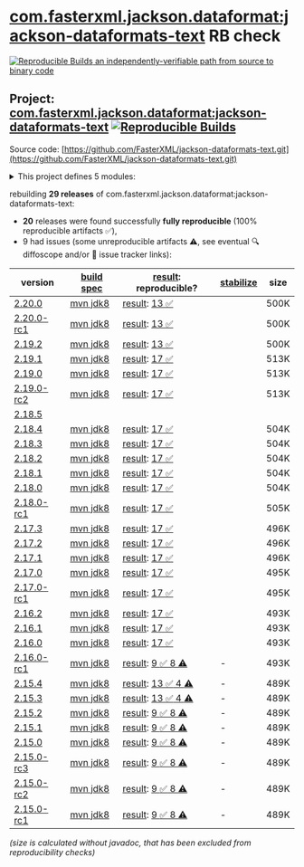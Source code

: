 [com.fasterxml.jackson.dataformat:jackson-dataformats-text](https://central.sonatype.com/artifact/com.fasterxml.jackson.dataformat/jackson-dataformats-text/versions) RB check
=======

[![Reproducible Builds](https://reproducible-builds.org/images/logos/rb.svg) an independently-verifiable path from source to binary code](https://reproducible-builds.org/)

## Project: [com.fasterxml.jackson.dataformat:jackson-dataformats-text](https://central.sonatype.com/artifact/com.fasterxml.jackson.dataformat/jackson-dataformats-text/versions) [![Reproducible Builds](https://img.shields.io/endpoint?url=https://raw.githubusercontent.com/jvm-repo-rebuild/reproducible-central/master/content/com/fasterxml/jackson/dataformat/jackson-dataformats-text/badge.json)](https://github.com/jvm-repo-rebuild/reproducible-central/blob/master/content/com/fasterxml/jackson/dataformat/jackson-dataformats-text/README.md)

Source code: [https://github.com/FasterXML/jackson-dataformats-text.git](https://github.com/FasterXML/jackson-dataformats-text.git)

<details><summary>This project defines 5 modules:</summary>

* [com.fasterxml.jackson.dataformat:jackson-dataformat-csv](https://central.sonatype.com/artifact/com.fasterxml.jackson.dataformat/jackson-dataformat-csv/overview)
* [com.fasterxml.jackson.dataformat:jackson-dataformat-properties](https://central.sonatype.com/artifact/com.fasterxml.jackson.dataformat/jackson-dataformat-properties/overview)
* [com.fasterxml.jackson.dataformat:jackson-dataformat-toml](https://central.sonatype.com/artifact/com.fasterxml.jackson.dataformat/jackson-dataformat-toml/overview)
* [com.fasterxml.jackson.dataformat:jackson-dataformat-yaml](https://central.sonatype.com/artifact/com.fasterxml.jackson.dataformat/jackson-dataformat-yaml/overview)
* [com.fasterxml.jackson.dataformat:jackson-dataformats-text](https://central.sonatype.com/artifact/com.fasterxml.jackson.dataformat/jackson-dataformats-text/overview)
</details>

rebuilding **29 releases** of com.fasterxml.jackson.dataformat:jackson-dataformats-text:
- **20** releases were found successfully **fully reproducible** (100% reproducible artifacts :white_check_mark:),
- 9 had issues (some unreproducible artifacts :warning:, see eventual :mag: diffoscope and/or :memo: issue tracker links):

| version | [build spec](/BUILDSPEC.md) | [result](https://reproducible-builds.org/docs/jvm/): reproducible? | [stabilize](https://github.com/google/oss-rebuild/blob/main/cmd/stabilize/README.md) | size |
| -- | --------- | ------ | ------ | -- |
| [2.20.0](https://central.sonatype.com/artifact/com.fasterxml.jackson.dataformat/jackson-dataformats-text/2.20.0/pom) | [mvn jdk8](jackson-dataformats-text-2.20.0.buildspec) | [result](jackson-dataformats-text-2.20.0.buildinfo): [13 :white_check_mark: ](jackson-dataformats-text-2.20.0.buildcompare) | | 500K |
| [2.20.0-rc1](https://central.sonatype.com/artifact/com.fasterxml.jackson.dataformat/jackson-dataformats-text/2.20.0-rc1/pom) | [mvn jdk8](jackson-dataformats-text-2.20.0-rc1.buildspec) | [result](jackson-dataformats-text-2.20.0-rc1.buildinfo): [13 :white_check_mark: ](jackson-dataformats-text-2.20.0-rc1.buildcompare) | | 500K |
| [2.19.2](https://central.sonatype.com/artifact/com.fasterxml.jackson.dataformat/jackson-dataformats-text/2.19.2/pom) | [mvn jdk8](jackson-dataformats-text-2.19.2.buildspec) | [result](jackson-dataformats-text-2.19.2.buildinfo): [13 :white_check_mark: ](jackson-dataformats-text-2.19.2.buildcompare) | | 500K |
| [2.19.1](https://central.sonatype.com/artifact/com.fasterxml.jackson.dataformat/jackson-dataformats-text/2.19.1/pom) | [mvn jdk8](jackson-dataformats-text-2.19.1.buildspec) | [result](jackson-dataformats-text-2.19.1.buildinfo): [17 :white_check_mark: ](jackson-dataformats-text-2.19.1.buildcompare) | | 513K |
| [2.19.0](https://central.sonatype.com/artifact/com.fasterxml.jackson.dataformat/jackson-dataformats-text/2.19.0/pom) | [mvn jdk8](jackson-dataformats-text-2.19.0.buildspec) | [result](jackson-dataformats-text-2.19.0.buildinfo): [17 :white_check_mark: ](jackson-dataformats-text-2.19.0.buildcompare) | | 513K |
| [2.19.0-rc2](https://central.sonatype.com/artifact/com.fasterxml.jackson.dataformat/jackson-dataformats-text/2.19.0-rc2/pom) | [mvn jdk8](jackson-dataformats-text-2.19.0-rc2.buildspec) | [result](jackson-dataformats-text-2.19.0-rc2.buildinfo): [17 :white_check_mark: ](jackson-dataformats-text-2.19.0-rc2.buildcompare) | | 513K |
| [2.18.5](https://central.sonatype.com/artifact/com.fasterxml.jackson.dataformat/jackson-dataformats-text/2.18.5/pom) | | | |
| [2.18.4](https://central.sonatype.com/artifact/com.fasterxml.jackson.dataformat/jackson-dataformats-text/2.18.4/pom) | [mvn jdk8](jackson-dataformats-text-2.18.4.buildspec) | [result](jackson-dataformats-text-2.18.4.buildinfo): [17 :white_check_mark: ](jackson-dataformats-text-2.18.4.buildcompare) | | 504K |
| [2.18.3](https://central.sonatype.com/artifact/com.fasterxml.jackson.dataformat/jackson-dataformats-text/2.18.3/pom) | [mvn jdk8](jackson-dataformats-text-2.18.3.buildspec) | [result](jackson-dataformats-text-2.18.3.buildinfo): [17 :white_check_mark: ](jackson-dataformats-text-2.18.3.buildcompare) | | 504K |
| [2.18.2](https://central.sonatype.com/artifact/com.fasterxml.jackson.dataformat/jackson-dataformats-text/2.18.2/pom) | [mvn jdk8](jackson-dataformats-text-2.18.2.buildspec) | [result](jackson-dataformats-text-2.18.2.buildinfo): [17 :white_check_mark: ](jackson-dataformats-text-2.18.2.buildcompare) | | 504K |
| [2.18.1](https://central.sonatype.com/artifact/com.fasterxml.jackson.dataformat/jackson-dataformats-text/2.18.1/pom) | [mvn jdk8](jackson-dataformats-text-2.18.1.buildspec) | [result](jackson-dataformats-text-2.18.1.buildinfo): [17 :white_check_mark: ](jackson-dataformats-text-2.18.1.buildcompare) | | 504K |
| [2.18.0](https://central.sonatype.com/artifact/com.fasterxml.jackson.dataformat/jackson-dataformats-text/2.18.0/pom) | [mvn jdk8](jackson-dataformats-text-2.18.0.buildspec) | [result](jackson-dataformats-text-2.18.0.buildinfo): [17 :white_check_mark: ](jackson-dataformats-text-2.18.0.buildcompare) | | 504K |
| [2.18.0-rc1](https://central.sonatype.com/artifact/com.fasterxml.jackson.dataformat/jackson-dataformats-text/2.18.0-rc1/pom) | [mvn jdk8](jackson-dataformats-text-2.18.0-rc1.buildspec) | [result](jackson-dataformats-text-2.18.0-rc1.buildinfo): [17 :white_check_mark: ](jackson-dataformats-text-2.18.0-rc1.buildcompare) | | 505K |
| [2.17.3](https://central.sonatype.com/artifact/com.fasterxml.jackson.dataformat/jackson-dataformats-text/2.17.3/pom) | [mvn jdk8](jackson-dataformats-text-2.17.3.buildspec) | [result](jackson-dataformats-text-2.17.3.buildinfo): [17 :white_check_mark: ](jackson-dataformats-text-2.17.3.buildcompare) | | 496K |
| [2.17.2](https://central.sonatype.com/artifact/com.fasterxml.jackson.dataformat/jackson-dataformats-text/2.17.2/pom) | [mvn jdk8](jackson-dataformats-text-2.17.2.buildspec) | [result](jackson-dataformats-text-2.17.2.buildinfo): [17 :white_check_mark: ](jackson-dataformats-text-2.17.2.buildcompare) | | 496K |
| [2.17.1](https://central.sonatype.com/artifact/com.fasterxml.jackson.dataformat/jackson-dataformats-text/2.17.1/pom) | [mvn jdk8](jackson-dataformats-text-2.17.1.buildspec) | [result](jackson-dataformats-text-2.17.1.buildinfo): [17 :white_check_mark: ](jackson-dataformats-text-2.17.1.buildcompare) | | 496K |
| [2.17.0](https://central.sonatype.com/artifact/com.fasterxml.jackson.dataformat/jackson-dataformats-text/2.17.0/pom) | [mvn jdk8](jackson-dataformats-text-2.17.0.buildspec) | [result](jackson-dataformats-text-2.17.0.buildinfo): [17 :white_check_mark: ](jackson-dataformats-text-2.17.0.buildcompare) | | 495K |
| [2.17.0-rc1](https://central.sonatype.com/artifact/com.fasterxml.jackson.dataformat/jackson-dataformats-text/2.17.0-rc1/pom) | [mvn jdk8](jackson-dataformats-text-2.17.0-rc1.buildspec) | [result](jackson-dataformats-text-2.17.0-rc1.buildinfo): [17 :white_check_mark: ](jackson-dataformats-text-2.17.0-rc1.buildcompare) | | 495K |
| [2.16.2](https://central.sonatype.com/artifact/com.fasterxml.jackson.dataformat/jackson-dataformats-text/2.16.2/pom) | [mvn jdk8](jackson-dataformats-text-2.16.2.buildspec) | [result](jackson-dataformats-text-2.16.2.buildinfo): [17 :white_check_mark: ](jackson-dataformats-text-2.16.2.buildcompare) | | 493K |
| [2.16.1](https://central.sonatype.com/artifact/com.fasterxml.jackson.dataformat/jackson-dataformats-text/2.16.1/pom) | [mvn jdk8](jackson-dataformats-text-2.16.1.buildspec) | [result](jackson-dataformats-text-2.16.1.buildinfo): [17 :white_check_mark: ](jackson-dataformats-text-2.16.1.buildcompare) | | 493K |
| [2.16.0](https://central.sonatype.com/artifact/com.fasterxml.jackson.dataformat/jackson-dataformats-text/2.16.0/pom) | [mvn jdk8](jackson-dataformats-text-2.16.0.buildspec) | [result](jackson-dataformats-text-2.16.0.buildinfo): [17 :white_check_mark: ](jackson-dataformats-text-2.16.0.buildcompare) | | 493K |
| [2.16.0-rc1](https://central.sonatype.com/artifact/com.fasterxml.jackson.dataformat/jackson-dataformats-text/2.16.0-rc1/pom) | [mvn jdk8](jackson-dataformats-text-2.16.0-rc1.buildspec) | [result](jackson-dataformats-text-2.16.0-rc1.buildinfo): [9 :white_check_mark:  8 :warning:](jackson-dataformats-text-2.16.0-rc1.buildcompare) | - | 493K |
| [2.15.4](https://central.sonatype.com/artifact/com.fasterxml.jackson.dataformat/jackson-dataformats-text/2.15.4/pom) | [mvn jdk8](jackson-dataformats-text-2.15.4.buildspec) | [result](jackson-dataformats-text-2.15.4.buildinfo): [13 :white_check_mark:  4 :warning:](jackson-dataformats-text-2.15.4.buildcompare) | - | 489K |
| [2.15.3](https://central.sonatype.com/artifact/com.fasterxml.jackson.dataformat/jackson-dataformats-text/2.15.3/pom) | [mvn jdk8](jackson-dataformats-text-2.15.3.buildspec) | [result](jackson-dataformats-text-2.15.3.buildinfo): [13 :white_check_mark:  4 :warning:](jackson-dataformats-text-2.15.3.buildcompare) | - | 489K |
| [2.15.2](https://central.sonatype.com/artifact/com.fasterxml.jackson.dataformat/jackson-dataformats-text/2.15.2/pom) | [mvn jdk8](jackson-dataformats-text-2.15.2.buildspec) | [result](jackson-dataformats-text-2.15.2.buildinfo): [9 :white_check_mark:  8 :warning:](jackson-dataformats-text-2.15.2.buildcompare) | - | 489K |
| [2.15.1](https://central.sonatype.com/artifact/com.fasterxml.jackson.dataformat/jackson-dataformats-text/2.15.1/pom) | [mvn jdk8](jackson-dataformats-text-2.15.1.buildspec) | [result](jackson-dataformats-text-2.15.1.buildinfo): [9 :white_check_mark:  8 :warning:](jackson-dataformats-text-2.15.1.buildcompare) | - | 489K |
| [2.15.0](https://central.sonatype.com/artifact/com.fasterxml.jackson.dataformat/jackson-dataformats-text/2.15.0/pom) | [mvn jdk8](jackson-dataformats-text-2.15.0.buildspec) | [result](jackson-dataformats-text-2.15.0.buildinfo): [9 :white_check_mark:  8 :warning:](jackson-dataformats-text-2.15.0.buildcompare) | - | 489K |
| [2.15.0-rc3](https://central.sonatype.com/artifact/com.fasterxml.jackson.dataformat/jackson-dataformats-text/2.15.0-rc3/pom) | [mvn jdk8](jackson-dataformats-text-2.15.0-rc3.buildspec) | [result](jackson-dataformats-text-2.15.0-rc3.buildinfo): [9 :white_check_mark:  8 :warning:](jackson-dataformats-text-2.15.0-rc3.buildcompare) | - | 489K |
| [2.15.0-rc2](https://central.sonatype.com/artifact/com.fasterxml.jackson.dataformat/jackson-dataformats-text/2.15.0-rc2/pom) | [mvn jdk8](jackson-dataformats-text-2.15.0-rc2.buildspec) | [result](jackson-dataformats-text-2.15.0-rc2.buildinfo): [9 :white_check_mark:  8 :warning:](jackson-dataformats-text-2.15.0-rc2.buildcompare) | - | 489K |
| [2.15.0-rc1](https://central.sonatype.com/artifact/com.fasterxml.jackson.dataformat/jackson-dataformats-text/2.15.0-rc1/pom) | [mvn jdk8](jackson-dataformats-text-2.15.0-rc1.buildspec) | [result](jackson-dataformats-text-2.15.0-rc1.buildinfo): [9 :white_check_mark:  8 :warning:](jackson-dataformats-text-2.15.0-rc1.buildcompare) | - | 489K |

<i>(size is calculated without javadoc, that has been excluded from reproducibility checks)</i>
